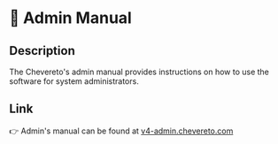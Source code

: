 # 👸 Admin Manual

## Description

The Chevereto's admin manual provides instructions on how to use the software for system administrators.

## Link

👉 Admin's manual can be found at [v4-admin.chevereto.com](https://v4-admin.chevereto.com/)
